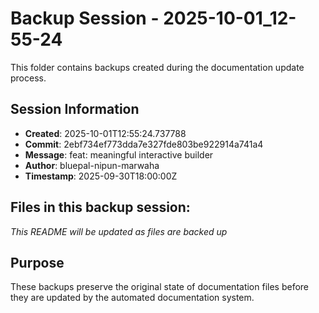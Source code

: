 # Backup Session - 2025-10-01_12-55-24

This folder contains backups created during the documentation update process.

## Session Information
- **Created**: 2025-10-01T12:55:24.737788
- **Commit**: 2ebf734ef773dda7e327fde803be922914a741a4
- **Message**: feat: meaningful interactive builder
- **Author**: bluepal-nipun-marwaha
- **Timestamp**: 2025-09-30T18:00:00Z

## Files in this backup session:
*This README will be updated as files are backed up*

## Purpose
These backups preserve the original state of documentation files before they are updated by the automated documentation system.
